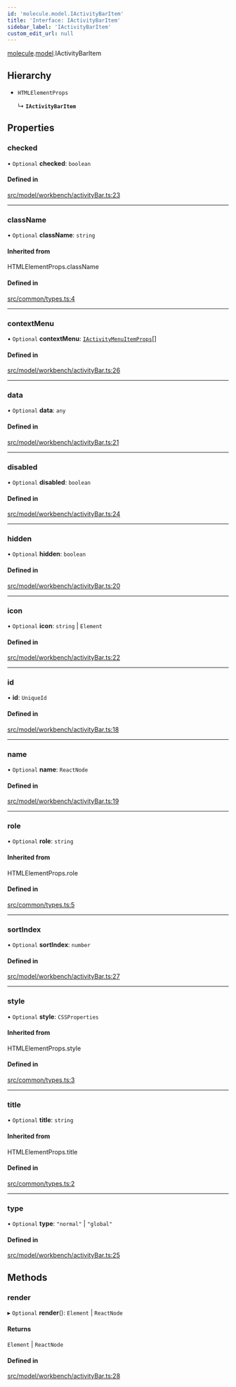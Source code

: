 ```yaml
---
id: 'molecule.model.IActivityBarItem'
title: 'Interface: IActivityBarItem'
sidebar_label: 'IActivityBarItem'
custom_edit_url: null
---
```


[molecule](../namespaces/molecule).[model](../namespaces/molecule.model).IActivityBarItem

## Hierarchy

-   `HTMLElementProps`

    ↳ **`IActivityBarItem`**

## Properties

### checked

• `Optional` **checked**: `boolean`

#### Defined in

[src/model/workbench/activityBar.ts:23](https://github.com/DTStack/molecule/blob/46c80551/src/model/workbench/activityBar.ts#L23)

---

### className

• `Optional` **className**: `string`

#### Inherited from

HTMLElementProps.className

#### Defined in

[src/common/types.ts:4](https://github.com/DTStack/molecule/blob/46c80551/src/common/types.ts#L4)

---

### contextMenu

• `Optional` **contextMenu**: [`IActivityMenuItemProps`](molecule.model.IActivityMenuItemProps)[]

#### Defined in

[src/model/workbench/activityBar.ts:26](https://github.com/DTStack/molecule/blob/46c80551/src/model/workbench/activityBar.ts#L26)

---

### data

• `Optional` **data**: `any`

#### Defined in

[src/model/workbench/activityBar.ts:21](https://github.com/DTStack/molecule/blob/46c80551/src/model/workbench/activityBar.ts#L21)

---

### disabled

• `Optional` **disabled**: `boolean`

#### Defined in

[src/model/workbench/activityBar.ts:24](https://github.com/DTStack/molecule/blob/46c80551/src/model/workbench/activityBar.ts#L24)

---

### hidden

• `Optional` **hidden**: `boolean`

#### Defined in

[src/model/workbench/activityBar.ts:20](https://github.com/DTStack/molecule/blob/46c80551/src/model/workbench/activityBar.ts#L20)

---

### icon

• `Optional` **icon**: `string` \| `Element`

#### Defined in

[src/model/workbench/activityBar.ts:22](https://github.com/DTStack/molecule/blob/46c80551/src/model/workbench/activityBar.ts#L22)

---

### id

• **id**: `UniqueId`

#### Defined in

[src/model/workbench/activityBar.ts:18](https://github.com/DTStack/molecule/blob/46c80551/src/model/workbench/activityBar.ts#L18)

---

### name

• `Optional` **name**: `ReactNode`

#### Defined in

[src/model/workbench/activityBar.ts:19](https://github.com/DTStack/molecule/blob/46c80551/src/model/workbench/activityBar.ts#L19)

---

### role

• `Optional` **role**: `string`

#### Inherited from

HTMLElementProps.role

#### Defined in

[src/common/types.ts:5](https://github.com/DTStack/molecule/blob/46c80551/src/common/types.ts#L5)

---

### sortIndex

• `Optional` **sortIndex**: `number`

#### Defined in

[src/model/workbench/activityBar.ts:27](https://github.com/DTStack/molecule/blob/46c80551/src/model/workbench/activityBar.ts#L27)

---

### style

• `Optional` **style**: `CSSProperties`

#### Inherited from

HTMLElementProps.style

#### Defined in

[src/common/types.ts:3](https://github.com/DTStack/molecule/blob/46c80551/src/common/types.ts#L3)

---

### title

• `Optional` **title**: `string`

#### Inherited from

HTMLElementProps.title

#### Defined in

[src/common/types.ts:2](https://github.com/DTStack/molecule/blob/46c80551/src/common/types.ts#L2)

---

### type

• `Optional` **type**: `"normal"` \| `"global"`

#### Defined in

[src/model/workbench/activityBar.ts:25](https://github.com/DTStack/molecule/blob/46c80551/src/model/workbench/activityBar.ts#L25)

## Methods

### render

▸ `Optional` **render**(): `Element` \| `ReactNode`

#### Returns

`Element` \| `ReactNode`

#### Defined in

[src/model/workbench/activityBar.ts:28](https://github.com/DTStack/molecule/blob/46c80551/src/model/workbench/activityBar.ts#L28)
